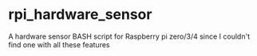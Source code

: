 # rpi_hardware_sensor
 A hardware sensor BASH script for Raspberry pi zero/3/4 since I couldn't find one with all these features
